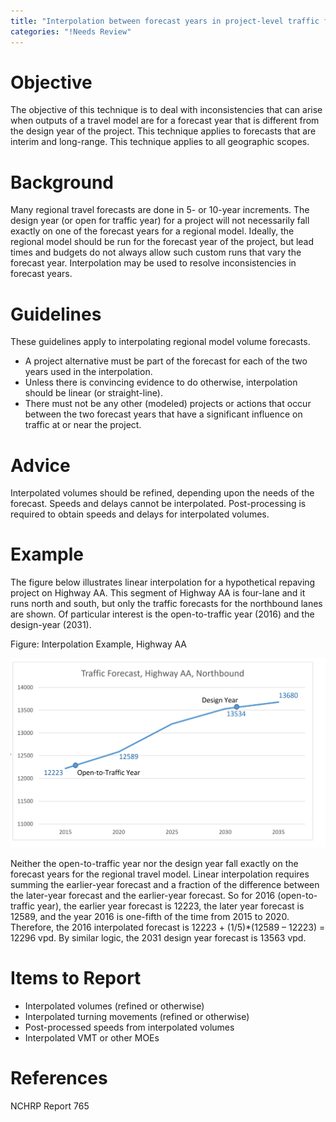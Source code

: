 ```yaml
---
title: "Interpolation between forecast years in project-level traffic forecasting"
categories: "!Needs Review"
---
```


Objective
=========

The objective of this technique is to deal with inconsistencies that can arise when outputs of a travel model are for a forecast year that is different from the design year of the project.
This technique applies to forecasts that are interim and long-range. This technique applies to all geographic scopes.

Background
==========

Many regional travel forecasts are done in 5- or 10-year increments. The design year (or open for traffic year) for a project will not necessarily fall exactly on one of the forecast years for a regional model. Ideally, the regional model should be run for the forecast year of the project, but lead times and budgets do not always allow such custom runs that vary the forecast year. Interpolation may be used to resolve inconsistencies in forecast years.

Guidelines
==========

These guidelines apply to interpolating regional model volume forecasts.

-   A project alternative must be part of the forecast for each of the two years used in the interpolation.
-   Unless there is convincing evidence to do otherwise, interpolation should be linear (or straight-line).
-   There must not be any other (modeled) projects or actions that occur between the two forecast years that have a significant influence on traffic at or near the project.

Advice
======

Interpolated volumes should be refined, depending upon the needs of the forecast. Speeds and delays cannot be interpolated. Post-processing is required to obtain speeds and delays for interpolated volumes.

Example
=======

The figure below illustrates linear interpolation for a hypothetical repaving project on Highway AA. This segment of Highway AA is four-lane and it runs north and south, but only the traffic forecasts for the northbound lanes are shown. Of particular interest is the open-to-traffic year (2016) and the design-year (2031).

Figure: Interpolation Example, Highway AA

![](ProjectLevelInterpolation.jpg "ProjectLevelInterpolation.jpg")

Neither the open-to-traffic year nor the design year fall exactly on the forecast years for the regional travel model. Linear interpolation requires summing the earlier-year forecast and a fraction of the difference between the later-year forecast and the earlier-year forecast. So for 2016 (open-to-traffic year), the earlier year forecast is 12223, the later year forecast is 12589, and the year 2016 is one-fifth of the time from 2015 to 2020. Therefore, the 2016 interpolated forecast is 12223 + (1/5)\*(12589 – 12223) = 12296 vpd. By similar logic, the 2031 design year forecast is 13563 vpd.

Items to Report
===============

-   Interpolated volumes (refined or otherwise)
-   Interpolated turning movements (refined or otherwise)
-   Post-processed speeds from interpolated volumes
-   Interpolated VMT or other MOEs

References
==========

NCHRP Report 765

